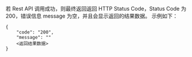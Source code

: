 若 Rest API 调用成功，则最终返回返回 HTTP Status Code，Status Code 为 200，错误信息 message 为空，并且会显示返回的结果数据。
示例如下：


```
{
    "code": "200",
    "message": ""
    <返回结果数据>
}
```
